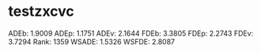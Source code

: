 # testzxcvc

ADEb: 1.9009
ADEp: 1.1751
ADEv: 2.1644
FDEb: 3.3805
FDEp: 2.2743
FDEv: 3.7294
Rank: 1359
WSADE: 1.5326
WSFDE: 2.8087